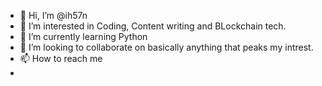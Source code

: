 - 👋 Hi, I’m @ih57n
- 👀 I’m interested in Coding, Content writing and BLockchain tech.
- 🌱 I’m currently learning Python
- 💞️ I’m looking to collaborate on basically anything that peaks my intrest.
- 📫 How to reach me 
-

<!---
ih57n/ih57n is a ✨ special ✨ repository because its `README.md` (this file) appears on your GitHub profile.
You can click the Preview link to take a look at your changes.
--->
